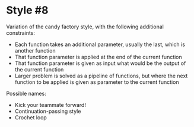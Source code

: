 Style #8
==============================

Variation of the candy factory style, with the following additional constraints:

- Each function takes an additional parameter, usually the last, which is another function
- That function parameter is applied at the end of the current function
- That function parameter is given as input what would be the output of the current function
- Larger problem is solved as a pipeline of functions, but where the next function to be applied is given as parameter to the current function

Possible names:

- Kick your teammate forward!
- Continuation-passing style
- Crochet loop
